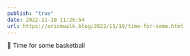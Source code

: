 ```yaml
---
publish: "true"
date: 2022-11-19 11:26:54
url: https://ericmwalk.blog/2022/11/19/time-for-some.html
---
```


<div xmlns="http://www.w3.org/1999/xhtml">
<p>🏀  Time for some basketball </p>
</div>